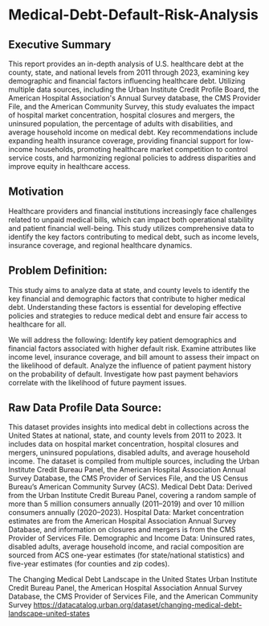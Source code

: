 # Medical-Debt-Default-Risk-Analysis
## **Executive Summary**

This report provides an in-depth analysis of U.S. healthcare debt at the county, state, and national levels from 2011 through 2023, examining key demographic and financial factors influencing healthcare debt. Utilizing multiple data sources, including the Urban Institute Credit Profile Board, the American Hospital Association's Annual Survey database, the CMS Provider File, and the American Community Survey, this study evaluates the impact of hospital market concentration, hospital closures and mergers, the uninsured population, the percentage of adults with disabilities, and average household income on medical debt. Key recommendations include expanding health insurance coverage, providing financial support for low-income households, promoting healthcare market competition to control service costs, and harmonizing regional policies to address disparities and improve equity in healthcare access.

## __Motivation__
Healthcare providers and financial institutions increasingly face challenges related to unpaid medical bills, which can impact both operational stability and patient financial well-being.   This study utilizes comprehensive data to identify the key factors contributing to medical debt, such as income levels, insurance coverage, and regional healthcare dynamics.

## __Problem Definition__: 
This study aims to analyze data at state, and county levels to identify the key financial and demographic factors that contribute to higher medical debt. Understanding these factors is essential for developing effective policies and strategies to reduce medical debt and ensure fair access to healthcare for all.

We will address the following:
Identify key patient demographics and financial factors associated with higher default risk.
Examine attributes like income level, insurance coverage, and bill amount to assess their impact on the likelihood of default.
Analyze the influence of patient payment history on the probability of default.
Investigate how past payment behaviors correlate with the likelihood of future payment issues.

## __Raw Data Profile Data Source__:
This dataset provides insights into medical debt in collections across the United States at national, state, and county levels from 2011 to 2023. It includes data on hospital market concentration, hospital closures and mergers, uninsured populations, disabled adults, and average household income. The dataset is compiled from multiple sources, including the Urban Institute Credit Bureau Panel, the American Hospital Association Annual Survey Database, the CMS Provider of Services File, and the US Census Bureau’s American Community Survey (ACS). Medical Debt Data: Derived from the Urban Institute Credit Bureau Panel, covering a random sample of more than 5 million consumers annually (2011–2019) and over 10 million consumers annually (2020–2023). Hospital Data: Market concentration estimates are from the American Hospital Association Annual Survey Database, and information on closures and mergers is from the CMS Provider of Services File. Demographic and Income Data: Uninsured rates, disabled adults, average household income, and racial composition are sourced from ACS one-year estimates (for state/national statistics) and five-year estimates (for counties and zip codes).

The Changing Medical Debt Landscape in the United States
Urban Institute Credit Bureau Panel, the American Hospital Association Annual Survey Database, the CMS Provider of Services File, and the American Community Survey
https://datacatalog.urban.org/dataset/changing-medical-debt-landscape-united-states
